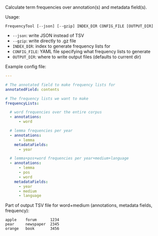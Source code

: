 Calculate term frequencies over annotation(s) and metadata field(s).

Usage:

    FrequencyTool [--json] [--gzip] INDEX_DIR CONFIG_FILE [OUTPUT_DIR]

- `--json`:       write JSON instead of TSV
- `--gzip`:       write directly to .gz file
- `INDEX_DIR`:    index to generate frequency lists for
- `CONFIG_FILE`:  YAML file specifying what frequency lists to generate
- `OUTPUT_DIR`:   where to write output files (defaults to current dir)
  
Example config file:

```yaml
---

# The annotated field to make frequency lists for
annotatedField: contents

# The frequency lists we want to make
frequencyLists:

  # word frequencies over the entire corpus
  - annotations:
      - word

  # lemma frequencies per year
  - annotations:
      - lemma
    metadataFields:
      - year

  # lemma+pos+word frequencies per year+medium+language
  - annotations:
      - lemma
      - pos
      - word
    metadataFields:
      - year
      - medium
      - language
```

Part of output TSV file for word+medium (annotations, metadata fields, frequency):

```
apple    forum      1234
pear     newspaper  2345
orange   book       3456
```
